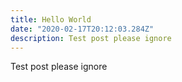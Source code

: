 ```yaml
---
title: Hello World
date: "2020-02-17T20:12:03.284Z"
description: Test post please ignore
---
```


Test post please ignore
